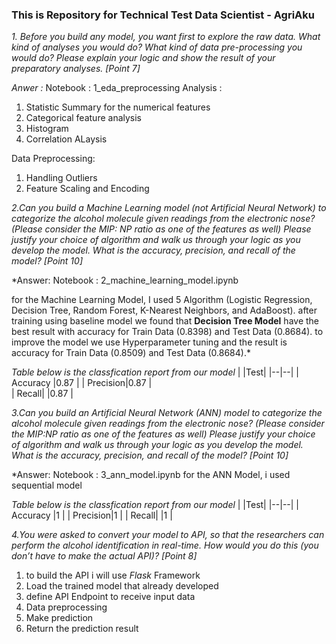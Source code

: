 ### This is Repository for Technical Test Data Scientist - AgriAku

*1. Before you build any model, you want first to explore the raw data. What kind of analyses you would do? What kind of data pre-processing you would do? Please explain your logic and show the result of your preparatory analyses. [Point 7]*

*Anwer :*
Notebook : 1_eda_preprocessing
Analysis :
1. Statistic Summary for the numerical features
2. Categorical feature analysis
3. Histogram
4. Correlation ALaysis

Data Preprocessing:
1. Handling Outliers
2. Feature Scaling and Encoding


*2.Can you build a Machine Learning model (not Artificial Neural Network) to categorize the alcohol molecule given readings from the electronic nose? (Please consider the MIP: NP ratio as one of the features as well) Please justify your choice of algorithm and walk us through your logic as you develop the model. What is the accuracy, precision, and recall of the model? [Point 10]*

*Answer:
Notebook : 2_machine_learning_model.ipynb

for the Machine Learning Model, I used 5 Algorithm (Logistic Regression, Decision Tree, Random Forest, K-Nearest Neighbors, and AdaBoost). after training using baseline model we found that **Decision Tree Model** have the best result with accuracy for Train Data (0.8398) and Test Data (0.8684). to improve the model we use Hyperparameter tuning and the result is accuracy for Train Data (0.8509) and Test Data (0.8684).*

*Table below is the classfication report from our model*
|  |Test|
|--|--|
| Accuracy |0.87  |
| Precision|0.87 |	
| Recall|  |0.87 | 

*3.Can you build an Artificial Neural Network (ANN) model to categorize the alcohol molecule given readings from the electronic nose? (Please consider the MIP:NP ratio as one of the features as well) Please justify your choice of algorithm and walk us through your logic as you develop the model. What is the accuracy, precision, and recall of the model? [Point 10]*

*Answer:
Notebook : 3_ann_model.ipynb
for the ANN Model, i used sequential model

*Table below is the classfication report from our model*
|  |Test|
|--|--|
| Accuracy |1  |
| Precision|1 |	
| Recall|  |1 | 

*4.You were asked to convert your model to API, so that the researchers can perform the alcohol identification in real-time. How would you do this (you don’t have to make the actual API)? [Point 8]*

1. to build the API i will use *Flask* Framework
2. Load the trained model that already developed
3. define API Endpoint to receive input data
4. Data preprocessing
5. Make prediction
6. Return the prediction result